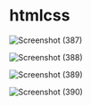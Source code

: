 # htmlcss

![Screenshot (387)](https://github.com/SahrulRidwansyah/htmlcss/assets/115526901/5ac53488-0409-4d07-8f4e-7fe22d45f8c9)

![Screenshot (388)](https://github.com/SahrulRidwansyah/htmlcss/assets/115526901/f9416219-73d5-480f-b10c-683eea877bfa)

![Screenshot (389)](https://github.com/SahrulRidwansyah/htmlcss/assets/115526901/09f197e2-447b-412c-87ba-8f1171e35bae)

![Screenshot (390)](https://github.com/SahrulRidwansyah/htmlcss/assets/115526901/74062e43-3ff7-4a08-b2d4-779cccea9cdc)


